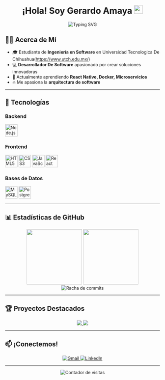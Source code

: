 <h1 align="center">¡Hola! Soy Gerardo Amaya <img src="https://media.giphy.com/media/hvRJCLFzcasrR4ia7z/giphy.gif" width="28"></h1>

<p align="center">
  <img src="https://readme-typing-svg.herokuapp.com?font=Fira+Code&pause=1000&color=36BCF7FF&width=435&lines=¡Hola!+Soy+Gerardo+Amaya;Desarrollador+Full+Stack;Apasionado+por+la+tecnología" alt="Typing SVG" />
</p>

## 👨‍💻 Acerca de Mí

- 🎓 Estudiante de **Ingeniería en Software** en Universidad Tecnologica De Chihuahua(https://www.utch.edu.mx/)
- 💻 **Desarrollador De Software** apasionado por crear soluciones innovadoras
- 🌱 Actualmente aprendiendo **React Native, Docker, Microservicios**
- 🔥 Me apasiona la **arquitectura de software**

---

## 🚀 Tecnologías

### Backend
<p align="left">
  <img src="https://cdn.jsdelivr.net/gh/devicons/devicon/icons/nodejs/nodejs-original.svg" alt="Node.js" width="40" height="40"/>
  <!-- Añade más iconos según tus tecnologías -->
</p>

### Frontend
<p align="left">
  <img src="https://cdn.jsdelivr.net/gh/devicons/devicon/icons/html5/html5-original.svg" alt="HTML5" width="40" height="40"/>
  <img src="https://cdn.jsdelivr.net/gh/devicons/devicon/icons/css3/css3-original.svg" alt="CSS3" width="40" height="40"/>
  <img src="https://cdn.jsdelivr.net/gh/devicons/devicon/icons/javascript/javascript-original.svg" alt="JavaScript" width="40" height="40"/>
  <img src="https://cdn.jsdelivr.net/gh/devicons/devicon/icons/react/react-original.svg" alt="React" width="40" height="40"/>
</p>

### Bases de Datos
<p align="left">
  <img src="https://cdn.jsdelivr.net/gh/devicons/devicon/icons/mysql/mysql-original.svg" alt="MySQL" width="40" height="40"/>
  <img src="https://cdn.jsdelivr.net/gh/devicons/devicon/icons/postgresql/postgresql-original.svg" alt="PostgreSQL" width="40" height="40"/>
</p>

---

## 📊 Estadísticas de GitHub

<div align="center">
  <img height="180em" src="https://github-readme-stats.vercel.app/api?username=Gera-Amaya&show_icons=true&theme=tokyonight&include_all_commits=true&count_private=true&locale=es"/>
  <img height="180em" src="https://github-readme-stats.vercel.app/api/top-langs/?username=Gera-Amaya&layout=compact&langs_count=8&theme=tokyonight&locale=es"/>
</div>

<div align="center">
  <img src="https://github-readme-streak-stats.herokuapp.com/?username=Gera-Amaya&theme=tokyonight&locale=es" alt="Racha de commits"/>
</div>

---

## 🏆 Proyectos Destacados

<div align="center">
  <a href="https://github.com/Gera-Amaya/portfolio">
    <img src="https://github-readme-stats.vercel.app/api/pin/?username=Gera-Amayao&repo=proyecto1&theme=tokyonight&locale=es" />
  </a>
  <a href="https://github.com/Gera-Amaya/firebase-inventory-app">
    <img src="https://github-readme-stats.vercel.app/api/pin/?username=Gera-Amaya&repo=proyecto2&theme=tokyonight&locale=es" />
  </a>
</div>

---

## 📫 ¡Conectemos!

<div align="center">
  <a href="gamayamolina@gmail.com">
    <img src="https://img.shields.io/badge/Gmail-333333?style=for-the-badge&logo=gmail&logoColor=red" alt="Gmail"/>
  </a>
  <a href="https://www.linkedin.com/in/Gera-Amaya/">
    <img src="https://img.shields.io/badge/LinkedIn-0077B5?style=for-the-badge&logo=linkedin&logoColor=white" alt="LinkedIn"/>
  </a>
</div>

---

<div align="center">
  <img src="https://komarev.com/ghpvc/?username=Gera-Amaya&label=Visitas+al+perfil&color=0e75b6&style=flat" alt="Contador de visitas" />
</div>
